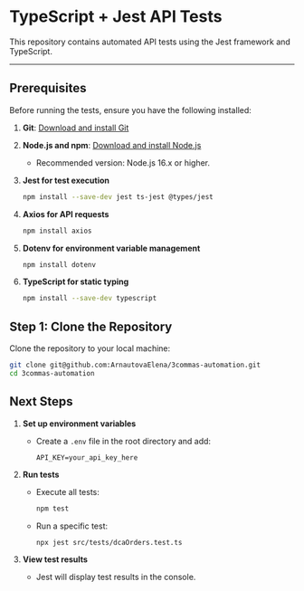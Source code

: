 # TypeScript + Jest API Tests

This repository contains automated API tests using the Jest framework and TypeScript.

---

## Prerequisites

Before running the tests, ensure you have the following installed:

1. **Git**: [Download and install Git](https://git-scm.com/book/en/v2/Getting-Started-Installing-Git)

2. **Node.js and npm**: [Download and install Node.js](https://nodejs.org/)

   - Recommended version: Node.js 16.x or higher.

3. **Jest for test execution**

   ```bash
   npm install --save-dev jest ts-jest @types/jest
   ```

4. **Axios for API requests**

   ```bash
   npm install axios
   ```

5. **Dotenv for environment variable management**

   ```bash
   npm install dotenv
   ```

6. **TypeScript for static typing**

   ```bash
   npm install --save-dev typescript
   ```

## Step 1: Clone the Repository

Clone the repository to your local machine:

```bash
git clone git@github.com:ArnautovaElena/3commas-automation.git
cd 3commas-automation
```

## Next Steps

1. **Set up environment variables**

   - Create a `.env` file in the root directory and add:
     ```env
     API_KEY=your_api_key_here
     ```

2. **Run tests**

   - Execute all tests:
     ```bash
     npm test
     ```
   - Run a specific test:
     ```bash
     npx jest src/tests/dcaOrders.test.ts
     ```

3. **View test results**

   - Jest will display test results in the console.



